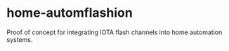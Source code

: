 # home-automflashion
Proof of concept for integrating IOTA flash channels into home automation systems.
